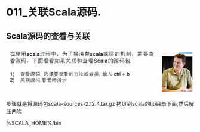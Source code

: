 # 011_关联Scala源码.

## Scala源码的查看与关联

![image-20210322164824326](011_%E5%85%B3%E8%81%94Scala%E6%BA%90%E7%A0%81/image-20210322164824326.png)

步骤就是将源码包scala-sources-2.12.4.tar.gz 拷贝到scala的lib目录下面,然后解压两次

%SCALA_HOME%/bin